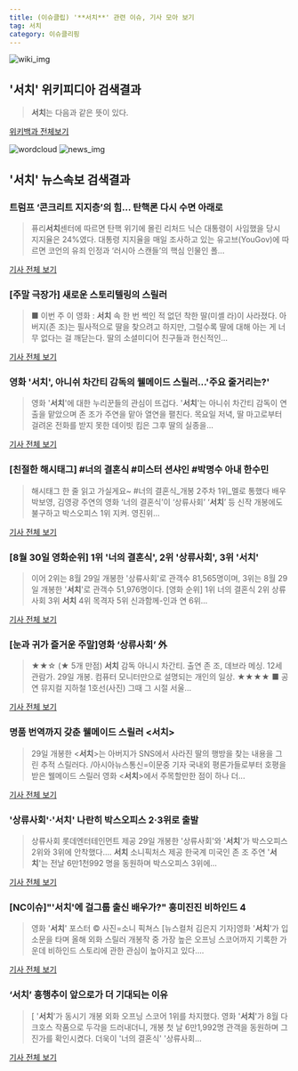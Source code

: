 ```yaml
---
title: (이슈클립) '**서치**' 관련 이슈, 기사 모아 보기
tag: 서치
category: 이슈클리핑
---
```

![wiki_img](https://user-images.githubusercontent.com/42597476/44503234-41136a80-a6d0-11e8-9071-6fc6418eafe4.png)
## **'**서치**'** 위키피디아 검색결과
>**서치**는 다음과 같은 뜻이 있다.

<a href="https://ko.wikipedia.org/wiki/서치" target="_blank">위키백과 전체보기</a>

![wordcloud](https://s3.ap-northeast-2.amazonaws.com/lyrics101-wordcloud/2018-08-31-1535654455.png)
![news_img](https://user-images.githubusercontent.com/42597476/44507050-1206f400-a6e4-11e8-8d98-7ffbfebb353f.png)
## **'**서치**'** 뉴스속보 검색결과
### 트럼프 ‘콘크리트 지지층’의 힘… 탄핵론 다시 수면 아래로

>퓨리**서치**센터에 따르면 탄핵 위기에 몰린 리처드 닉슨 대통령이 사임했을 당시 지지율은 24%였다. 대통령 지지율을 매일 조사하고 있는 유고브(YouGov)에 따르면 코언의 유죄 인정과 ‘러시아 스캔들’의 핵심 인물인 폴...

<a href="http://news.donga.com/3/all/20180830/91762071/1" target="_blank">기사 전체 보기</a>

### [주말 극장가] 새로운 스토리텔링의 스릴러

>■ 이번 주 이 영화 : **서치** 속 한 번 썩인 적 없던 착한 딸(미셸 라)이 사라졌다. 아버지(존 조)는 필사적으로 딸을 찾으려고 하지만, 그럴수록 딸에 대해 아는 게 너무 없다는 걸 깨닫는다. 딸의 소셜미디어 친구들과 헌신적인...

<a href="http://news.chosun.com/site/data/html_dir/2018/08/31/2018083100130.html?utm_source=naver&utm_medium=original&utm_campaign=news" target="_blank">기사 전체 보기</a>

### 영화 '**서치**', 아니쉬 차간티 감독의 웰메이드 스릴러…'주요 줄거리는?'

>영화 '**서치**'에 대한 누리꾼들의 관심이 뜨겁다. '**서치**'는 아니쉬 차간티 감독이 연출을 맡았으며 존 조가 주연을 맡아 열연을 펼친다. 목요일 저녁, 딸 마고로부터 걸려온 전화를 받지 못한 데이빗 킴은 그후 딸의 실종을...

<a href="http://www.topstarnews.net/news/articleView.html?idxno=474127" target="_blank">기사 전체 보기</a>

### [친절한 해시태그] #너의 결혼식 #미스터 션샤인 #박명수 아내 한수민

>해시태그 한 줄 읽고 가실게요~ #너의 결혼식_개봉 2주차 1위_멜로 통했다 배우 박보영, 김영광 주연의 영화 ‘너의 결혼식’이 ‘상류사회’ ‘**서치**’ 등 신작 개봉에도 불구하고 박스오피스 1위 지켜. 영진위...

<a href="http://www.sporbiz.co.kr/news/articleView.html?idxno=267785" target="_blank">기사 전체 보기</a>

### [8월 30일 영화순위] 1위 '너의 결혼식', 2위 '상류사회', 3위 '**서치**'

>이어 2위는 8월 29일 개봉한 '상류사회'로 관객수 81,565명이며, 3위는 8월 29일 개봉한 '**서치**'로 관객수 51,976명이다. [영화 순위] 1위 너의 결혼식 2위 상류사회 3위 **서치** 4위 목격자 5위 신과함께-인과 연 6위...

<a href="http://www.webdaily.co.kr/view.php?ud=201808310002035863edd303c264_7" target="_blank">기사 전체 보기</a>

### [눈과 귀가 즐거운 주말]영화 ‘상류사회’ 外

>★★☆ (★ 5개 만점) **서치** 감독 아니시 차간티. 출연 존 조, 데브라 메싱. 12세 관람가. 29일 개봉. 컴퓨터 모니터만으로 설명되는 개인의 일상. ★★★★ ■ 공연 뮤지컬 지하철 1호선(사진) 그때 그 시절 서울...

<a href="http://news.donga.com/3/all/20180831/91762318/1" target="_blank">기사 전체 보기</a>

### 명품 번역까지 갖춘 웰메이드 스릴러 <**서치**>

>29일 개봉한 <**서치**>는 아버지가 SNS에서 사라진 딸의 행방을 찾는 내용을 그린 추적 스릴러다. /아시아뉴스통신=이문중 기자 국내외 평론가들로부터 호평을 받은 웰메이드 스릴러 영화 <**서치**>에서 주목할만한 점이 하나 더...

<a href="http://www.anewsa.com/detail.php?number=1363473&thread=07r06" target="_blank">기사 전체 보기</a>

### '상류사회'·'**서치**' 나란히 박스오피스 2·3위로 출발

>상류사회 롯데엔터테인먼트 제공 29일 개봉한 '상류사회'와 '**서치**'가 박스오피스 2위와 3위에 안착했다.... **서치** 소니픽처스 제공 한국계 미국인 존 조 주연 '**서치**'는 전날 6만1천992 명을 동원하며 박스오피스 3위에...

<a href="http://app.yonhapnews.co.kr/YNA/Basic/SNS/r.aspx?c=AKR20180830024900005&did=1195m" target="_blank">기사 전체 보기</a>

### [NC이슈]"'**서치**'에 걸그룹 출신 배우가?" 흥미진진 비하인드 4

>영화 '**서치**' 포스터     © 사진=소니 픽쳐스 [뉴스컬처 김은지 기자]영화 '**서치**'가 입소문을 타며 올해 외화 스릴러 개봉작 중 가장 높은 오프닝 스코어까지 기록한 가운데 비하인드 스토리에 관한 관심이 높아지고 있다....

<a href="http://www.newsculture.tv/sub_read.html?uid=139661&section=sc155" target="_blank">기사 전체 보기</a>

### ‘**서치**’ 흥행추이 앞으로가 더 기대되는 이유

>[ '**서치**'가 동시기 개봉 외화 오프닝 스코어 1위를 차지했다. 영화 '**서치**'가 8월 다크호스 작품으로 두각을 드러내더니, 개봉 첫 날 6만1,992명 관객을 동원하며 그 진가를 확인시켰다. 더욱이 '너의 결혼식' '상류사회...

<a href="http://www.newsen.com/news_view.php?uid=201808301401261910" target="_blank">기사 전체 보기</a>


